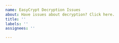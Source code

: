 ```yaml
---
name: EasyCrypt Decryption Issues
about: Have issues about decryption? Click here.
title: ''
labels: ''
assignees: ''

---
```



